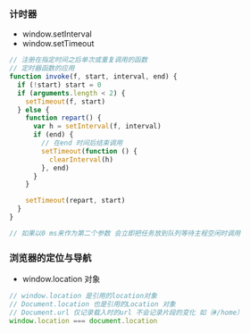 ### 计时器

- window.setInterval
- window.setTimeout

```js
// 注册在指定时间之后单次或重复调用的函数
// 定时器函数的应用
function invoke(f, start, interval, end) {
  if (!start) start = 0
  if (arguments.length < 2) {
    setTimeout(f, start)
  } else {
    function repart() {
      var h = setInterval(f, interval)
      if (end) {
        // 在end 时间后结束调用
        setTimeout(function () {
          clearInterval(h)
        }, end)
      }
    }

    setTimeout(repart, start)
  }
}

// 如果以0 ms来作为第二个参数 会立即把任务放到队列等待主程空闲时调用
```

### 浏览器的定位与导航

- window.location 对象

```js
// window.location 是引用的location对象
// Document.location 也是引用的Location 对象
// Document.url 仅记录载入时的url 不会记录片段的变化 如（#/home）
window.location === document.location
```
```